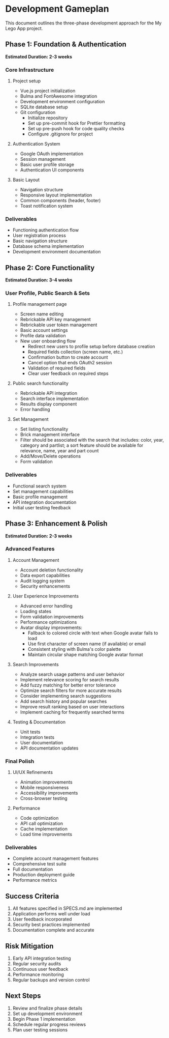 # Development Gameplan

This document outlines the three-phase development approach for the My Lego App project.

## Phase 1: Foundation & Authentication

**Estimated Duration: 2-3 weeks**

### Core Infrastructure

1. Project setup

   - Vue.js project initialization
   - Bulma and FontAwesome integration
   - Development environment configuration
   - SQLite database setup
   - Git configuration
     - Initialize repository
     - Set up pre-commit hook for Prettier formatting
     - Set up pre-push hook for code quality checks
     - Configure .gitignore for project

2. Authentication System

   - Google OAuth implementation
   - Session management
   - Basic user profile storage
   - Authentication UI components

3. Basic Layout
   - Navigation structure
   - Responsive layout implementation
   - Common components (header, footer)
   - Toast notification system

### Deliverables

- Functioning authentication flow
- User registration process
- Basic navigation structure
- Database schema implementation
- Development environment documentation

## Phase 2: Core Functionality

**Estimated Duration: 3-4 weeks**

### User Profile, Public Search & Sets

1. Profile management page

   - Screen name editing
   - Rebrickable API key management
   - Rebrickable user token management
   - Basic account settings
   - Profile data validation
   - New user onboarding flow
     - Redirect new users to profile setup before database creation
     - Required fields collection (screen name, etc.)
     - Confirmation button to create account
     - Cancel option that ends OAuth2 session
     - Validation of required fields
     - Clear user feedback on required steps

2. Public search functionality

   - Rebrickable API integration
   - Search interface implementation
   - Results display component
   - Error handling

3. Set Management
   - Set listing functionality
   - Brick management interface
   - Filter should be associated with the search that includes: color, year, category and partlist; a sort feature should be available for relevance, name, year and part count
   - Add/Move/Delete operations
   - Form validation

### Deliverables

- Functional search system
- Set management capabilities
- Basic profile management
- API integration documentation
- Initial user testing feedback

## Phase 3: Enhancement & Polish

**Estimated Duration: 2-3 weeks**

### Advanced Features

1. Account Management

   - Account deletion functionality
   - Data export capabilities
   - Audit logging system
   - Security enhancements

2. User Experience Improvements

   - Advanced error handling
   - Loading states
   - Form validation improvements
   - Performance optimizations
   - Avatar display improvements:
     - Fallback to colored circle with text when Google avatar fails to load
     - Use first character of screen name (if available) or email
     - Consistent styling with Bulma's color palette
     - Maintain circular shape matching Google avatar format

3. Search Improvements

   - Analyze search usage patterns and user behavior
   - Implement relevance scoring for search results
   - Add fuzzy matching for better error tolerance
   - Optimize search filters for more accurate results
   - Consider implementing search suggestions
   - Add search history and popular searches
   - Improve result ranking based on user interactions
   - Implement caching for frequently searched terms

4. Testing & Documentation
   - Unit tests
   - Integration tests
   - User documentation
   - API documentation updates

### Final Polish

1. UI/UX Refinements

   - Animation improvements
   - Mobile responsiveness
   - Accessibility improvements
   - Cross-browser testing

2. Performance
   - Code optimization
   - API call optimization
   - Cache implementation
   - Load time improvements

### Deliverables

- Complete account management features
- Comprehensive test suite
- Full documentation
- Production deployment guide
- Performance metrics

## Success Criteria

1. All features specified in SPECS.md are implemented
2. Application performs well under load
3. User feedback incorporated
4. Security best practices implemented
5. Documentation complete and accurate

## Risk Mitigation

1. Early API integration testing
2. Regular security audits
3. Continuous user feedback
4. Performance monitoring
5. Regular backups and version control

## Next Steps

1. Review and finalize phase details
2. Set up development environment
3. Begin Phase 1 implementation
4. Schedule regular progress reviews
5. Plan user testing sessions
